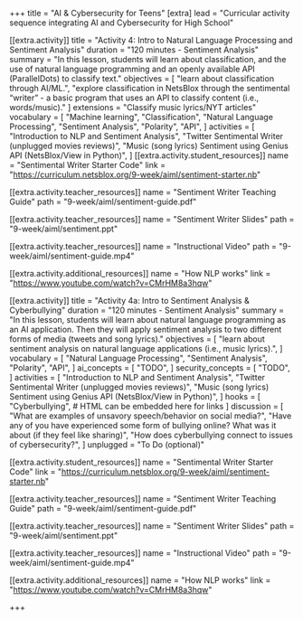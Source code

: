 +++
title = "AI & Cybersecurity for Teens"
[extra]
lead = "Curricular activity sequence integrating AI and Cybersecurity for High School"

[[extra.activity]]
title = "Activity 4: Intro to Natural Language Processing and Sentiment Analysis"
duration = "120 minutes - Sentiment Analysis"
summary = "In this lesson, students will learn about classification, and the use of natural language programming and an openly available API (ParallelDots) to classify text."
objectives = [
    "learn about classification through AI/ML.",
    "explore classification in NetsBlox through the sentimental “writer” - a basic program that uses an API to classify content (i.e., words/music)."
]
extensions = "Classify music lyrics/NYT articles"
vocabulary = [
  "Machine learning",
  "Classification",
  "Natural Language Processing",
  "Sentiment Analysis",
  "Polarity",
  "API",
]
activities = [
  "Introduction to NLP and Sentiment Analysis",
  "Twitter Sentimental Writer (unplugged movies reviews)",
  "Music (song lyrics) Sentiment using Genius API (NetsBlox/View in Python)",
]
[[extra.activity.student_resources]]
name = "Sentimental Writer Starter Code"
link = "https://curriculum.netsblox.org/9-week/aiml/sentiment-starter.nb"

[[extra.activity.teacher_resources]]
name = "Sentiment Writer Teaching Guide"
path = "9-week/aiml/sentiment-guide.pdf"

[[extra.activity.teacher_resources]]
name = "Sentiment Writer Slides"
path = "9-week/aiml/sentiment.ppt"

[[extra.activity.teacher_resources]]
name = "Instructional Video"
path = "9-week/aiml/sentiment-guide.mp4"

[[extra.activity.additional_resources]]
name = "How NLP works"
link = "https://www.youtube.com/watch?v=CMrHM8a3hqw"

[[extra.activity]]
title = "Activity 4a: Intro to Sentiment Analysis & Cyberbullying"
duration = "120 minutes - Sentiment Analysis"
summary = "In this lesson, students will learn about natural language programming as an AI application. Then they will apply sentiment analysis to two different forms of media (tweets and song lyrics)."
objectives = [
  "learn about sentiment analysis on natural language applications (i.e., music lyrics).",
]
vocabulary = [
  "Natural Language Processing",
  "Sentiment Analysis",
  "Polarity",
  "API",
]
ai_concepts = [
  "TODO",
]
security_concepts = [
  "TODO",
]
activities = [
  "Introduction to NLP and Sentiment Analysis",
  "Twitter Sentimental Writer (unplugged movies reviews)",
  "Music (song lyrics) Sentiment using Genius API (NetsBlox/View in Python)",
]
hooks = [
  "Cyberbullying",  # HTML can be embedded here for links
]
discussion = [
  "What are examples of unsavory speech/behavior on social media?",
  "Have any of you have experienced some form of bullying online? What was it about (if they feel like sharing)",
  "How does cyberbullying connect to issues of cybersecurity?",
]
unplugged = "To Do (optional)"

[[extra.activity.student_resources]]
name = "Sentimental Writer Starter Code"
link = "https://curriculum.netsblox.org/9-week/aiml/sentiment-starter.nb"

[[extra.activity.teacher_resources]]
name = "Sentiment Writer Teaching Guide"
path = "9-week/aiml/sentiment-guide.pdf"

[[extra.activity.teacher_resources]]
name = "Sentiment Writer Slides"
path = "9-week/aiml/sentiment.ppt"

[[extra.activity.teacher_resources]]
name = "Instructional Video"
path = "9-week/aiml/sentiment-guide.mp4"

[[extra.activity.additional_resources]]
name = "How NLP works"
link = "https://www.youtube.com/watch?v=CMrHM8a3hqw"


+++
